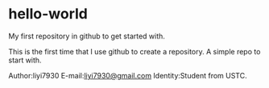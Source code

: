 # hello-world
My first repository in github to get started with.

This is the first time that I use github to create a repository. A simple repo to start with.

Author:liyi7930
E-mail:liyi7930@gmail.com
Identity:Student from USTC.
